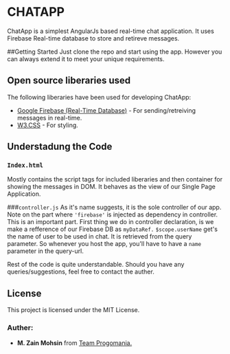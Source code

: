 # CHATAPP
ChatApp is a simplest AngularJs based real-time chat application. It uses Firebase Real-time database to store and retireve messages.

##Getting Started
Just clone the repo and start using the app. However you can always extend it to meet your unique requirements.

## Open source liberaries used
The following liberaries have been used for developing ChatApp:
 - [Google Firebase (Real-Time Database)](https://firebase.google.com/docs/database/) - For sending/retreiving messages in real-time.
 - [W3.CSS](https://www.w3schools.com/w3css/) - For styling.

## Understadung the Code

### ```Index.html```
Mostly contains the script tags for included liberaries and then container for showing the messages in DOM. It behaves as the view of our Single Page Application.

###```controller.js```
As it's name suggests, it is the sole controller of our app. Note on the part where ```'firebase'``` is injected as dependency in controller. This is an important part.
First thing we do in controller declaration, is we make a refference of our Firebase DB as ```myDataRef.```
```$scope.userName``` get's the name of user to be used in chat. It is retrieved from the query parameter. So whenever you host the app, you'll have to have a ```name``` parameter in the query-url.

Rest of the code is quite understandable. Should you have any queries/suggestions, feel free to contact the auther.

## License

This project is licensed under the MIT License.

### Auther:
- **M. Zain Mohsin** from [Team Progomania.](https://www.facebook.com/progomania/)
